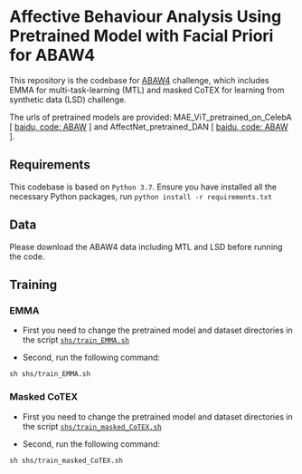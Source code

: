 # Affective Behaviour Analysis Using Pretrained Model with Facial Priori for ABAW4

This repository is the codebase for [ABAW4](https://ibug.doc.ic.ac.uk/resources/eccv-2023-4th-abaw/) challenge, which includes EMMA for multi-task-learning (MTL) and masked CoTEX for learning from synthetic data (LSD) challenge.

The urls of pretrained models are provided: MAE_ViT_pretrained_on_CelebA \[ [baidu, code: ABAW](https://pan.baidu.com/s/1aedEeEHeIslvx0WsFVWxDw) \] and AffectNet_pretrained_DAN \[ [baidu, code: ABAW](https://pan.baidu.com/s/1MNSkd7KWSL5USywPG3XVfw) \].

## Requirements
This codebase is based on `Python 3.7`. 
Ensure you have installed all the necessary Python packages, run `python install -r requirements.txt`

## Data
Please download the ABAW4 data including MTL and LSD before running the code. 

## Training
### EMMA
- First you need to change the pretrained model and dataset directories in the script [`shs/train_EMMA.sh`](./shs/train_EMMA.sh)

- Second, run the following command:

```
sh shs/train_EMMA.sh
```
### Masked CoTEX
- First you need to change the pretrained model and dataset directories in the script [`shs/train_masked_CoTEX.sh`](./shs/train_masked_CoTEX.sh)

- Second, run the following command:

```
sh shs/train_masked_CoTEX.sh
```
